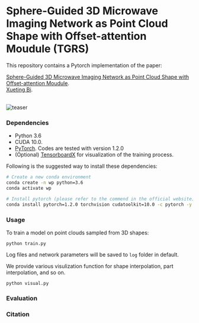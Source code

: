 # Sphere-Guided 3D Microwave Imaging Network as Point Cloud Shape with Offset-attention Moudule (TGRS)

This repository contains a Pytorch implementation of the paper:

[Sphere-Guided 3D Microwave Imaging Network as Point Cloud Shape with Offset-attention Moudule](https://liruihui.github.io/publication/SP-GAN/). 
<br>
[Xueting Bi](https://bixueting.github.io/).
<br>
<br>

![teaser](figures/correspondence.png)

### Dependencies
* Python 3.6
* CUDA 10.0.
* [PyTorch](http://pytorch.org/). Codes are tested with version 1.2.0
* (Optional) [TensorboardX](https://www.tensorflow.org/) for visualization of the training process. 

Following is the suggested way to install these dependencies: 
```bash
# Create a new conda environment
conda create -n wp python=3.6
conda activate wp

# Install pytorch (please refer to the commend in the official website)
conda install pytorch=1.2.0 torchvision cudatoolkit=10.0 -c pytorch -y
```

### Usage

To train a model on point clouds sampled from 3D shapes:

    python train.py

Log files and network parameters will be saved to `log` folder in default. 


We provide various visulization function for shape interpolation, part interpolation, and so on. 

    python visual.py

### Evaluation


### Citation




